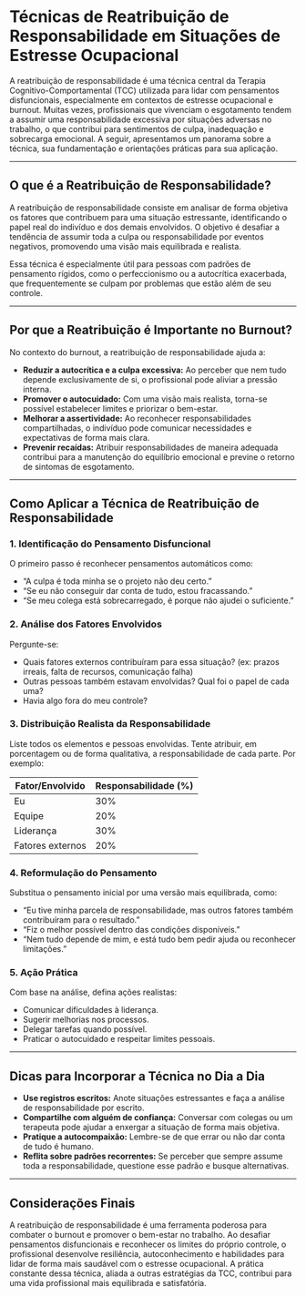 # Técnicas de Reatribuição de Responsabilidade em Situações de Estresse Ocupacional

A reatribuição de responsabilidade é uma técnica central da Terapia Cognitivo-Comportamental (TCC) utilizada para lidar com pensamentos disfuncionais, especialmente em contextos de estresse ocupacional e burnout. Muitas vezes, profissionais que vivenciam o esgotamento tendem a assumir uma responsabilidade excessiva por situações adversas no trabalho, o que contribui para sentimentos de culpa, inadequação e sobrecarga emocional. A seguir, apresentamos um panorama sobre a técnica, sua fundamentação e orientações práticas para sua aplicação.

---

## O que é a Reatribuição de Responsabilidade?

A reatribuição de responsabilidade consiste em analisar de forma objetiva os fatores que contribuem para uma situação estressante, identificando o papel real do indivíduo e dos demais envolvidos. O objetivo é desafiar a tendência de assumir toda a culpa ou responsabilidade por eventos negativos, promovendo uma visão mais equilibrada e realista.

Essa técnica é especialmente útil para pessoas com padrões de pensamento rígidos, como o perfeccionismo ou a autocrítica exacerbada, que frequentemente se culpam por problemas que estão além de seu controle.

---

## Por que a Reatribuição é Importante no Burnout?

No contexto do burnout, a reatribuição de responsabilidade ajuda a:

- **Reduzir a autocrítica e a culpa excessiva:** Ao perceber que nem tudo depende exclusivamente de si, o profissional pode aliviar a pressão interna.
- **Promover o autocuidado:** Com uma visão mais realista, torna-se possível estabelecer limites e priorizar o bem-estar.
- **Melhorar a assertividade:** Ao reconhecer responsabilidades compartilhadas, o indivíduo pode comunicar necessidades e expectativas de forma mais clara.
- **Prevenir recaídas:** Atribuir responsabilidades de maneira adequada contribui para a manutenção do equilíbrio emocional e previne o retorno de sintomas de esgotamento.

---

## Como Aplicar a Técnica de Reatribuição de Responsabilidade

### 1. **Identificação do Pensamento Disfuncional**

O primeiro passo é reconhecer pensamentos automáticos como:  
- “A culpa é toda minha se o projeto não deu certo.”  
- “Se eu não conseguir dar conta de tudo, estou fracassando.”  
- “Se meu colega está sobrecarregado, é porque não ajudei o suficiente.”

### 2. **Análise dos Fatores Envolvidos**

Pergunte-se:
- Quais fatores externos contribuíram para essa situação? (ex: prazos irreais, falta de recursos, comunicação falha)
- Outras pessoas também estavam envolvidas? Qual foi o papel de cada uma?
- Havia algo fora do meu controle?

### 3. **Distribuição Realista da Responsabilidade**

Liste todos os elementos e pessoas envolvidas. Tente atribuir, em porcentagem ou de forma qualitativa, a responsabilidade de cada parte. Por exemplo:

| Fator/Envolvido         | Responsabilidade (%) |
|------------------------|---------------------|
| Eu                     | 30%                 |
| Equipe                 | 20%                 |
| Liderança              | 30%                 |
| Fatores externos       | 20%                 |

### 4. **Reformulação do Pensamento**

Substitua o pensamento inicial por uma versão mais equilibrada, como:
- “Eu tive minha parcela de responsabilidade, mas outros fatores também contribuíram para o resultado.”
- “Fiz o melhor possível dentro das condições disponíveis.”
- “Nem tudo depende de mim, e está tudo bem pedir ajuda ou reconhecer limitações.”

### 5. **Ação Prática**

Com base na análise, defina ações realistas:
- Comunicar dificuldades à liderança.
- Sugerir melhorias nos processos.
- Delegar tarefas quando possível.
- Praticar o autocuidado e respeitar limites pessoais.

---

## Dicas para Incorporar a Técnica no Dia a Dia

- **Use registros escritos:** Anote situações estressantes e faça a análise de responsabilidade por escrito.
- **Compartilhe com alguém de confiança:** Conversar com colegas ou um terapeuta pode ajudar a enxergar a situação de forma mais objetiva.
- **Pratique a autocompaixão:** Lembre-se de que errar ou não dar conta de tudo é humano.
- **Reflita sobre padrões recorrentes:** Se perceber que sempre assume toda a responsabilidade, questione esse padrão e busque alternativas.

---

## Considerações Finais

A reatribuição de responsabilidade é uma ferramenta poderosa para combater o burnout e promover o bem-estar no trabalho. Ao desafiar pensamentos disfuncionais e reconhecer os limites do próprio controle, o profissional desenvolve resiliência, autoconhecimento e habilidades para lidar de forma mais saudável com o estresse ocupacional. A prática constante dessa técnica, aliada a outras estratégias da TCC, contribui para uma vida profissional mais equilibrada e satisfatória.